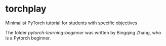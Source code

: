 # torchplay
Minimalist PyTorch tutorial for students with specific objectives

The folder *pytorch-learning-beginner* was written by Bingqing Zhang, who is a Pytorch beginner.
